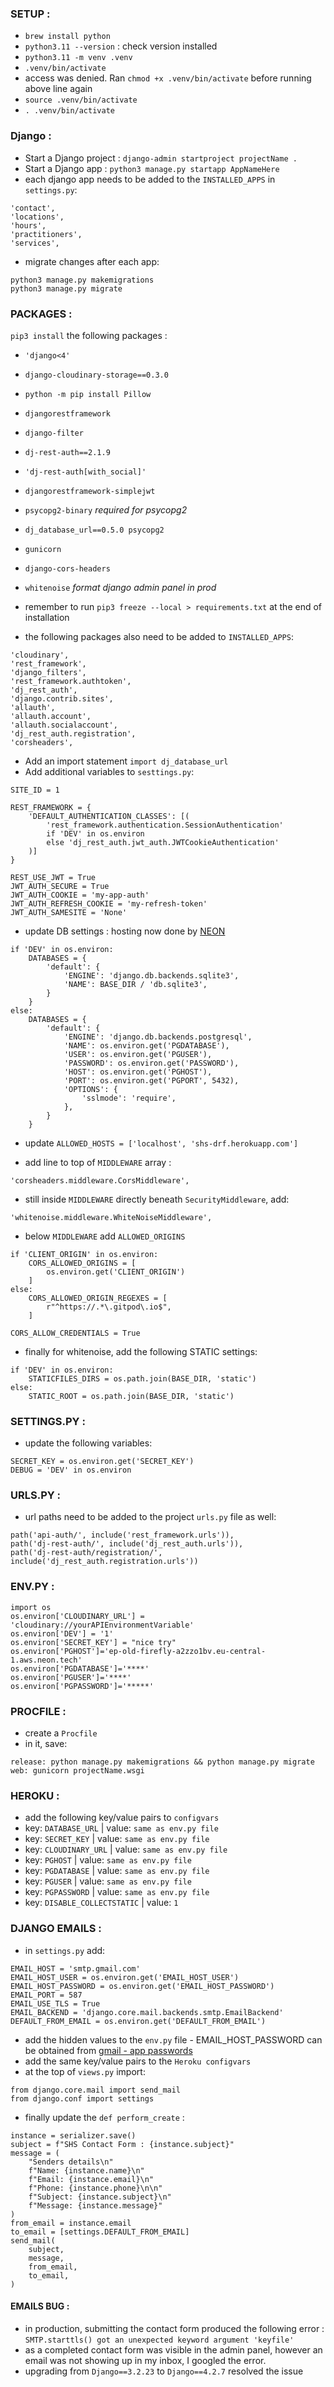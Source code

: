 ### SETUP :

- `brew install python`
- `python3.11 --version` : check version installed
- `python3.11 -m venv .venv`
- `.venv/bin/activate`
- access was denied. Ran `chmod +x .venv/bin/activate` before running above line again
- `source .venv/bin/activate`
- `. .venv/bin/activate`

### Django :

- Start a Django project : `django-admin startproject projectName .`
- Start a Django app : `python3 manage.py startapp AppNameHere`
- each django app needs to be added to the `INSTALLED_APPS` in `settings.py`:
```
'contact',
'locations',
'hours',
'practitioners',
'services',
```
- migrate changes after each app:
```
python3 manage.py makemigrations
python3 manage.py migrate
```

### PACKAGES :

`pip3 install` the following packages :

- `'django<4'`
- `django-cloudinary-storage==0.3.0`
- `python -m pip install Pillow`
- `djangorestframework`
- `django-filter`
- `dj-rest-auth==2.1.9`
- `'dj-rest-auth[with_social]'`
- `djangorestframework-simplejwt`
- `psycopg2-binary` _required for psycopg2_
- `dj_database_url==0.5.0 psycopg2`
- `gunicorn`
- `django-cors-headers`
- `whitenoise` _format django admin panel in prod_


- remember to run `pip3 freeze --local > requirements.txt` at the end of installation
- the following packages also need to be added to `INSTALLED_APPS`:

```
'cloudinary',
'rest_framework',
'django_filters',
'rest_framework.authtoken',
'dj_rest_auth',
'django.contrib.sites',
'allauth',
'allauth.account',
'allauth.socialaccount',
'dj_rest_auth.registration',
'corsheaders',
```

- Add an import statement `import dj_database_url`
- Add additional variables to `sesttings.py`:

```
SITE_ID = 1

REST_FRAMEWORK = {
    'DEFAULT_AUTHENTICATION_CLASSES': [(
        'rest_framework.authentication.SessionAuthentication'
        if 'DEV' in os.environ
        else 'dj_rest_auth.jwt_auth.JWTCookieAuthentication'
    )]
}

REST_USE_JWT = True
JWT_AUTH_SECURE = True
JWT_AUTH_COOKIE = 'my-app-auth'
JWT_AUTH_REFRESH_COOKIE = 'my-refresh-token'
JWT_AUTH_SAMESITE = 'None'
```

- update DB settings : hosting now done by [NEON](https://console.neon.tech/app/projects)

```
if 'DEV' in os.environ:
    DATABASES = {
        'default': {
            'ENGINE': 'django.db.backends.sqlite3',
            'NAME': BASE_DIR / 'db.sqlite3',
        }
    }
else:
    DATABASES = {
        'default': {
            'ENGINE': 'django.db.backends.postgresql',
            'NAME': os.environ.get('PGDATABASE'),
            'USER': os.environ.get('PGUSER'),
            'PASSWORD': os.environ.get('PASSWORD'),
            'HOST': os.environ.get('PGHOST'),
            'PORT': os.environ.get('PGPORT', 5432),
            'OPTIONS': {
                'sslmode': 'require',
            },
        }
    }
```

- update `ALLOWED_HOSTS = ['localhost', 'shs-drf.herokuapp.com']`

- add line to top of `MIDDLEWARE` array :
```
'corsheaders.middleware.CorsMiddleware',
```
- still inside `MIDDLEWARE` directly beneath `SecurityMiddleware`, add:
```
'whitenoise.middleware.WhiteNoiseMiddleware',
```

- below `MIDDLEWARE` add `ALLOWED_ORIGINS`

```
if 'CLIENT_ORIGIN' in os.environ:
    CORS_ALLOWED_ORIGINS = [
        os.environ.get('CLIENT_ORIGIN')
    ]
else:
    CORS_ALLOWED_ORIGIN_REGEXES = [
        r"^https://.*\.gitpod\.io$",
    ]

CORS_ALLOW_CREDENTIALS = True
```

- finally for whitenoise, add the following STATIC settings:
```
if 'DEV' in os.environ:
    STATICFILES_DIRS = os.path.join(BASE_DIR, 'static')
else:
    STATIC_ROOT = os.path.join(BASE_DIR, 'static')
```

### SETTINGS.PY :

- update the following variables:

```
SECRET_KEY = os.environ.get('SECRET_KEY')
DEBUG = 'DEV' in os.environ
```

### URLS.PY :

- url paths need to be added to the project `urls.py` file as well:

```
path('api-auth/', include('rest_framework.urls')),
path('dj-rest-auth/', include('dj_rest_auth.urls')),
path('dj-rest-auth/registration/', include('dj_rest_auth.registration.urls'))
```

### ENV.PY :

```
import os
os.environ['CLOUDINARY_URL'] = 'cloudinary://yourAPIEnvironmentVariable'
os.environ['DEV'] = '1'
os.environ['SECRET_KEY'] = "nice try"
os.environ['PGHOST']='ep-old-firefly-a2zzo1bv.eu-central-1.aws.neon.tech'
os.environ['PGDATABASE']='****'
os.environ['PGUSER']='****'
os.environ['PGPASSWORD']='*****'
```

### PROCFILE :

- create a `Procfile`
- in it, save:

```
release: python manage.py makemigrations && python manage.py migrate
web: gunicorn projectName.wsgi
```

### HEROKU :

- add the following key/value pairs to `configvars`
- key: `DATABASE_URL` | value: `same as env.py file`
- key: `SECRET_KEY` | value: `same as env.py file`
- key: `CLOUDINARY_URL` | value: `same as env.py file`
- key: `PGHOST` | value: `same as env.py file`
- key: `PGDATABASE` | value: `same as env.py file`
- key: `PGUSER` | value: `same as env.py file`
- key: `PGPASSWORD` | value: `same as env.py file`
- key: `DISABLE_COLLECTSTATIC` | value: `1`

### DJANGO EMAILS :
- in `settings.py` add:
```
EMAIL_HOST = 'smtp.gmail.com'
EMAIL_HOST_USER = os.environ.get('EMAIL_HOST_USER')
EMAIL_HOST_PASSWORD = os.environ.get('EMAIL_HOST_PASSWORD')
EMAIL_PORT = 587
EMAIL_USE_TLS = True
EMAIL_BACKEND = 'django.core.mail.backends.smtp.EmailBackend'
DEFAULT_FROM_EMAIL = os.environ.get('DEFAULT_FROM_EMAIL')
```
- add the hidden values to the `env.py` file - EMAIL_HOST_PASSWORD can be obtained from [gmail - app passwords](https://myaccount.google.com/apppasswords?pli=1&rapt=AEjHL4MiNMI00Y92NLcRko2H7anRwnL85UsEqLEOAugDkIbMWRZPBCcv6UAcNnLuWInChQvE0FSoYP_xLe_RszCZp4b0NueuVHtLDruGUek8abnMU7YlArw)
- add the same key/value pairs to the `Heroku configvars`
- at the top of `views.py` import:
```
from django.core.mail import send_mail
from django.conf import settings
```
- finally update the `def perform_create` :
```
instance = serializer.save()
subject = f"SHS Contact Form : {instance.subject}"
message = (
    "Senders details\n"
    f"Name: {instance.name}\n"
    f"Email: {instance.email}\n"
    f"Phone: {instance.phone}\n\n"
    f"Subject: {instance.subject}\n"
    f"Message: {instance.message}"
)
from_email = instance.email
to_email = [settings.DEFAULT_FROM_EMAIL]
send_mail(
    subject,
    message,
    from_email,
    to_email,
)
```

#### EMAILS BUG :
- in production, submitting the contact form produced the following error : `SMTP.starttls() got an unexpected keyword argument 'keyfile'`
- as a completed contact form was visible in the admin panel, however an email was not showing up in my inbox, I googled the error.
- upgrading from `Django==3.2.23` to `Django==4.2.7` resolved the issue